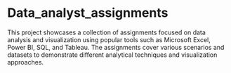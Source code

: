 # Data_analyst_assignments
This project showcases a collection of assignments focused on data analysis and visualization using popular tools such as Microsoft Excel, Power BI, SQL, and Tableau. The assignments cover various scenarios and datasets to demonstrate different analytical techniques and visualization approaches.
